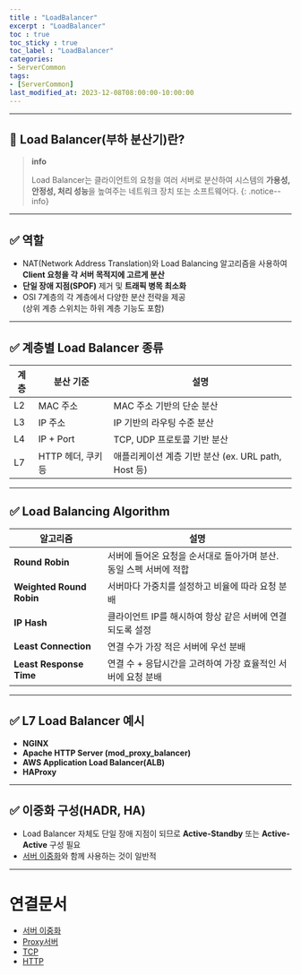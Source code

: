 ```yaml
---
title : "LoadBalancer"
excerpt : "LoadBalancer"
toc : true
toc_sticky : true
toc_label : "LoadBalancer"
categories:
- ServerCommon
tags:
- [ServerCommon]
last_modified_at: 2023-12-08T08:00:00-10:00:00
---
```

  
---
  
## 📌 Load Balancer(부하 분산기)란?

> **info**
>
> Load Balancer는 클라이언트의 요청을 여러 서버로 분산하여 시스템의 **가용성, 안정성, 처리 성능**을 높여주는 네트워크 장치 또는 소프트웨어다. 
{: .notice--info}  

---
  
## ✅ 역할

- NAT(Network Address Translation)와 Load Balancing 알고리즘을 사용하여 **Client 요청을 각 서버 목적지에 고르게 분산**
- **단일 장애 지점(SPOF)** 제거 및 **트래픽 병목 최소화**
- OSI 7계층의 각 계층에서 다양한 분산 전략을 제공  
  (상위 계층 스위치는 하위 계층 기능도 포함)

---
  
## ✅ 계층별 Load Balancer 종류

| 계층 | 분산 기준 | 설명 |
|------|-----------|------|
| L2 | MAC 주소 | MAC 주소 기반의 단순 분산 |
| L3 | IP 주소 | IP 기반의 라우팅 수준 분산 |
| L4 | IP + Port | TCP, UDP 프로토콜 기반 분산 |
| L7 | HTTP 헤더, 쿠키 등 | 애플리케이션 계층 기반 분산 (ex. URL path, Host 등) |

---
  
## ✅ Load Balancing Algorithm

| 알고리즘 | 설명 |
|----------|------|
| **Round Robin** | 서버에 들어온 요청을 순서대로 돌아가며 분산. 동일 스펙 서버에 적합 |
| **Weighted Round Robin** | 서버마다 가중치를 설정하고 비율에 따라 요청 분배 |
| **IP Hash** | 클라이언트 IP를 해시하여 항상 같은 서버에 연결되도록 설정 |
| **Least Connection** | 연결 수가 가장 적은 서버에 우선 분배 |
| **Least Response Time** | 연결 수 + 응답시간을 고려하여 가장 효율적인 서버에 요청 분배 |

---
  
## ✅ L7 Load Balancer 예시

- **NGINX**
- **Apache HTTP Server (mod_proxy_balancer)**
- **AWS Application Load Balancer(ALB)**
- **HAProxy**

---
  
## ✅ 이중화 구성(HADR, HA)

- Load Balancer 자체도 단일 장애 지점이 되므로 **Active-Standby** 또는 **Active-Active** 구성 필요
- [서버 이중화](../../servercommon/servercommon-서버-이중화)와 함께 사용하는 것이 일반적

---
  
# 연결문서
- [서버 이중화](../../servercommon/servercommon-서버-이중화)
- [Proxy서버](../../webcommon/webcommon-Proxy서버)
- [TCP](../../통신/통신-TCP)
- [HTTP](../../servercommon/servercommon-HTTP)
